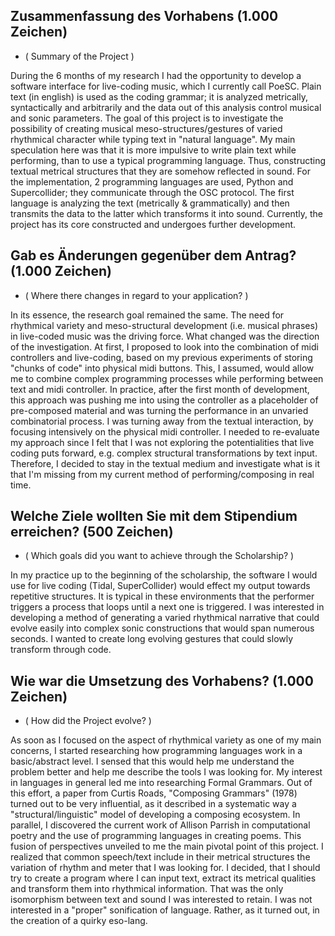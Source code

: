 ## Zusammenfassung des Vorhabens (1.000 Zeichen)
- ( Summary of the Project )

During the 6 months of my research I had the opportunity to develop a software interface for live-coding music, which I currently call PoeSC.
Plain text (in english) is used as the coding grammar;  it is analyzed metrically, syntactically and arbitrarily and the data out of this analysis control musical and sonic parameters. 
The goal of this project is to investigate the possibility of creating musical meso-structures/gestures of varied rhythmical character while typing text in "natural language".
My main speculation here was that it is more impulsive to write plain text while performing, than to use a typical programming language.
Thus, constructing textual metrical structures that they are somehow reflected in sound.
For the implementation, 2 programming languages are used, Python and Supercollider; they communicate through the OSC protocol. 
The first language is analyzing the text (metrically & grammatically) and then transmits the data to the latter which transforms it into sound.
Currently, the project has its core constructed and undergoes further development.


## Gab es Änderungen gegenüber dem Antrag? (1.000 Zeichen)  
- ( Where there changes in regard to your application? )

In its essence, the research goal remained the same. 
The need for rhythmical variety and meso-structural development (i.e. musical phrases) in live-coded music was the driving force. 
What changed was the direction of the investigation.
At first, I proposed to look into the combination of midi controllers and live-coding, based on my previous experiments of storing "chunks of code" into physical midi buttons. This, I assumed, would allow me to combine complex programming processes while performing between text and midi controller. In practice, after the first month of development, this approach was pushing me into using the controller as a placeholder of pre-composed material and was turning the performance in an unvaried combinatorial process. I was turning away from the textual interaction, by focusing intensively on the physical midi controller. 
I needed to re-evaluate my approach since I felt that I was not exploring the potentialities that live coding puts forward, e.g. complex structural transformations by text input. 
Therefore, I decided to stay in the textual medium and investigate what is it that I'm missing from my current method of performing/composing in real time.


## Welche Ziele wollten Sie mit dem Stipendium erreichen? (500 Zeichen)
- ( Which goals did you want to achieve through the Scholarship? )

In my practice up to the beginning of the scholarship, the software I would use for live coding (Tidal, SuperCollider) would effect my output towards repetitive structures. It is typical in these environments that the performer triggers a process that loops until a next one is triggered. I was interested in developing a method of generating a varied rhythmical narrative that could evolve easily into complex sonic constructions that would span numerous seconds. I wanted to create long evolving gestures that could slowly transform through code. 


## Wie war die Umsetzung des Vorhabens? (1.000 Zeichen)
- ( How did the Project evolve? )  

As soon as I focused on the aspect of rhythmical variety as one of my main concerns, I started researching how programming languages work in a basic/abstract level. I sensed that this would help me understand the problem better and help me describe the tools I was looking for. My interest in languages in general led me into researching Formal Grammars. Out of this effort, a paper from Curtis Roads, "Composing Grammars" (1978) turned out to be very influential, as it described in a systematic way a "structural/linguistic" model of developing a composing ecosystem. In parallel, I discovered the current work of Allison Parrish in computational poetry and the use of programming languages in creating poems. This fusion of perspectives unveiled to me the main pivotal point of this project. I realized that common speech/text include in their metrical structures the variation of rhythm and meter that I was looking for. I decided, that I should try to create a program where I can input text, extract its metrical qualities and transform them into rhythmical information. That was the only isomorphism between text and sound I was interested to retain. I was not interested in a "proper" sonification of language. Rather, as it turned out, in the creation of a quirky eso-lang.


